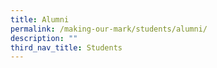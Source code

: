 ```yaml
---
title: Alumni
permalink: /making-our-mark/students/alumni/
description: ""
third_nav_title: Students
---
```

